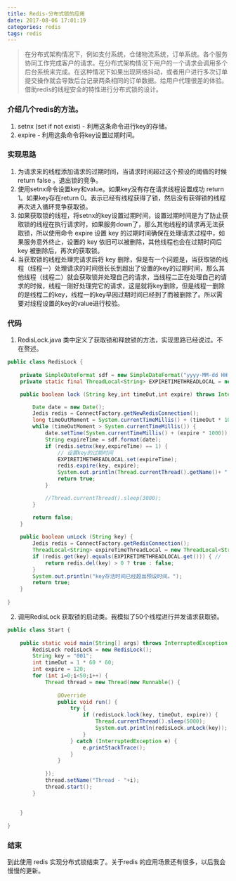 ```yaml
---
title: Redis-分布式锁的应用
date: 2017-08-06 17:01:19
categories: redis
tags: redis
---
```


> 在分布式架构情况下，例如支付系统，仓储物流系统，订单系统。各个服务协同工作完成客户的请求。在分布式架构情况下用户的一个请求会调用多个后台系统来完成。在这种情况下如果出现网络抖动，或者用户进行多次订单提交操作就会导致后台记录两条相同的订单数据。给用户代理很差的体验。借助redis的线程安全的特性进行分布式锁的设计。

### 介绍几个redis的方法。

1. setnx (set if not exist)  - 利用这条命令进行key的存储。
2. expire - 利用这条命令将key设置过期时间。

### 实现思路

1. 为请求来的线程添加请求的过期时间，当请求时间超过这个预设的阈值的时候 return false 。退出锁的竞争。
2. 使用setnx命令设置key和value。如果key没有存在请求线程设置成功 return 1。如果key存在return 0。表示已经有线程获得了锁，然后没有获得锁的线程再次进入循环竞争获取锁。
3. 如果获取锁的线程，将setnx的key设置过期时间，设置过期时间是为了防止获取锁的线程在执行请求时，如果服务down了，那么其他线程的请求再无法获取锁，所以使用命令 expire 设置 key 的过期时间确保在处理请求过程中，如果服务意外终止，设置的 key 依旧可以被删除，其他线程也会在过期时间后 key 被删除后，再次的获取锁。
4. 当获取锁的线程处理完请求后将 key 删除，但是有一个问题是，当获取锁的线程（线程一）处理请求的时间很长长到超出了设置的key的过期时间，那么其他线程（线程二）就会获取锁并处理自己的请求，当线程二正在处理自己的请求的时候，线程一刚好处理完它的请求，这是就将key删除，但是线程一删除的是线程二的key，线程一的key早因过期时间已经到了而被删除了。所以需要对线程设置的key的value进行校验。

### 代码

1. RedisLock.java 类中定义了获取锁和释放锁的方法，实现思路已经说过。不在赘述。
```java
public class RedisLock {
	
	private SimpleDateFormat sdf = new SimpleDateFormat("yyyy-MM-dd HH:mm:ss");
	private static final ThreadLocal<String> EXPIRETIMETHREADLOCAL = new ThreadLocal<String>();

	public boolean lock (String key,int timeOut,int expire) throws InterruptedException {

		Date date = new Date();
		Jedis redis = ConnectFactory.getNewRedisConnection();
		long timeOutMoment = System.currentTimeMillis() + (timeOut * 1000);
		while (timeOutMoment > System.currentTimeMillis()) {
			date.setTime(System.currentTimeMillis() + (expire * 1000));
			String expireTime = sdf.format(date);
			if (redis.setnx(key,expireTime) == 1) {
				// 设置key的过期时间
				EXPIRETIMETHREADLOCAL.set(expireTime);
				redis.expire(key, expire);
				System.out.println(Thread.currentThread().getName()+ "  " +"获取锁");
				return true;
			}

			//Thread.currentThread().sleep(3000);
		}

		return false;
	}
	
	public boolean unLock (String key) {
		Jedis redis = ConnectFactory.getRedisConnection();
		ThreadLocal<String> expireTimeThreadLocal = new ThreadLocal<String>();
		if (redis.get(key).equals(EXPIRETIMETHREADLOCAL.get())) { //
			return redis.del(key) > 0 ? true : false;
		}
		System.out.println("key存活时间已经超出预设时间。");
		return true;
	}
	
}
```

2. 调用RedisLock 获取锁的启动类。我模拟了50个线程进行并发请求获取锁。

```java
public class Start {
	
	public static void main(String[] args) throws InterruptedException {
		RedisLock redisLock = new RedisLock();
		String key = "001";
		int timeOut = 1 * 60 * 60;
		int expire = 120;
		for (int i=0;i<50;i++) {
			Thread thread = new Thread(new Runnable() {
				
				@Override
				public void run() {
					try {
						if (redisLock.lock(key, timeOut, expire)) {
							Thread.currentThread().sleep(5000);
							System.out.println(redisLock.unLock(key));
						}
					} catch (InterruptedException e) {
						e.printStackTrace();
					}
				}
				
			});
			thread.setName("Thread - "+i);
			thread.start();
		}
		
		
	}
	
}
```

### 结束

到此使用 redis 实现分布式锁结束了。关于redis 的应用场景还有很多，以后我会慢慢的更新。
